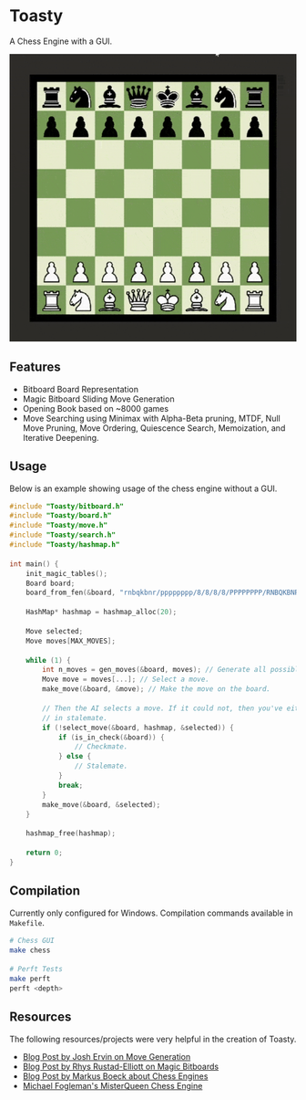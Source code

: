# Toasty

A Chess Engine with a GUI.

<p align="center">
    <img src="https://github.com/AlexEidt/docs/blob/master/Toasty/Toasty-Chess.gif" alt="Toasty Chess Engine Demo" />
</p>

## Features

* Bitboard Board Representation
* Magic Bitboard Sliding Move Generation
* Opening Book based on ~8000 games
* Move Searching using Minimax with Alpha-Beta pruning, MTDF, Null Move Pruning, Move Ordering, Quiescence Search, Memoization, and Iterative Deepening.

## Usage

Below is an example showing usage of the chess engine without a GUI.

```C
#include "Toasty/bitboard.h"
#include "Toasty/board.h"
#include "Toasty/move.h"
#include "Toasty/search.h"
#include "Toasty/hashmap.h"

int main() {
    init_magic_tables();
    Board board;
    board_from_fen(&board, "rnbqkbnr/pppppppp/8/8/8/8/PPPPPPPP/RNBQKBNR w KQkq - 0 1");

    HashMap* hashmap = hashmap_alloc(20);

    Move selected;
    Move moves[MAX_MOVES];

    while (1) {
        int n_moves = gen_moves(&board, moves); // Generate all possible moves.
        Move move = moves[...]; // Select a move.
        make_move(&board, &move); // Make the move on the board.

        // Then the AI selects a move. If it could not, then you've either won or the game is
        // in stalemate.
        if (!select_move(&board, hashmap, &selected)) {
            if (is_in_check(&board)) {
                // Checkmate.
            } else {
                // Stalemate.
            }
            break;
        }
        make_move(&board, &selected);
    }

    hashmap_free(hashmap);
    
    return 0;
}
```

## Compilation

Currently only configured for Windows. Compilation commands available in `Makefile`.

```bash
# Chess GUI
make chess

# Perft Tests
make perft
perft <depth>
```

## Resources

The following resources/projects were very helpful in the creation of Toasty.

* [Blog Post by Josh Ervin on Move Generation](https://www.josherv.in/2021/03/19/chess-1/)
* [Blog Post by Rhys Rustad-Elliott on Magic Bitboards](https://rhysre.net/fast-chess-move-generation-with-magic-bitboards.html)
* [Blog Post by Markus Boeck about Chess Engines](https://markus7800.github.io/blog/AI/chess_engine.html)
* [Michael Fogleman's MisterQueen Chess Engine](https://github.com/fogleman/MisterQueen)